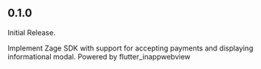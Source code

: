 ## 0.1.0
Initial Release.

Implement Zage SDK with support for accepting payments and displaying informational modal.
Powered by flutter_inappwebview

